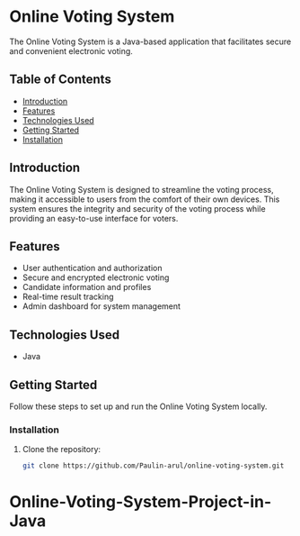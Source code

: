 # Online Voting System

The Online Voting System is a Java-based application that facilitates secure and convenient electronic voting.

## Table of Contents

- [Introduction](#introduction)
- [Features](#features)
- [Technologies Used](#technologies-used)
- [Getting Started](#getting-started)
- [Installation](#installation)

## Introduction

The Online Voting System is designed to streamline the voting process, making it accessible to users from the comfort of their own devices. This system ensures the integrity and security of the voting process while providing an easy-to-use interface for voters.

## Features

- User authentication and authorization
- Secure and encrypted electronic voting
- Candidate information and profiles
- Real-time result tracking
- Admin dashboard for system management

## Technologies Used
- Java
  
## Getting Started

Follow these steps to set up and run the Online Voting System locally.


### Installation

1. Clone the repository:

   ```bash
   git clone https://github.com/Paulin-arul/online-voting-system.git
# Online-Voting-System-Project-in-Java
